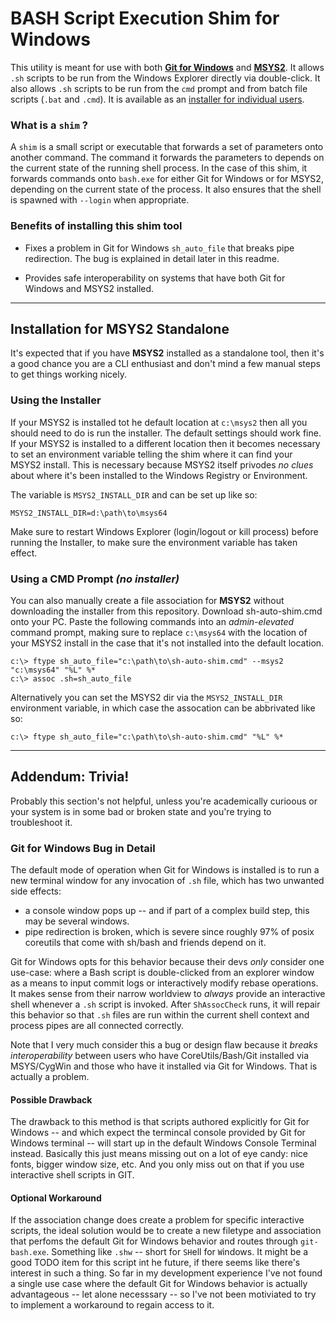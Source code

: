 # BASH Script Execution Shim for Windows

This utility is meant for use with both [**Git for Windows**](https://gitforwindows.org/) and
[**MSYS2**](https://sourceforge.net/projects/msys2/).  It allows `.sh` scripts to be run from the Windows
Explorer directly via double-click.  It also allows `.sh` scripts to be run from the `cmd` prompt and from
batch file scripts (`.bat` and `.cmd`).  It is available as an
    [installer for individual users](https://github.com/jstine35/ShAssocCheck/releases).

### What is a `shim` ?

A `shim` is a small script or executable that forwards a set of parameters onto another command.  The
command it forwards the parameters to depends on the current state of the running shell process.  In
the case of this shim, it forwards commands onto `bash.exe` for either Git for Windows or for MSYS2,
depending on the current state of the process.  It also ensures that the shell is spawned with `--login`
when appropriate.

### Benefits of installing this shim tool

 * Fixes a problem in Git for Windows `sh_auto_file` that breaks pipe redirection.  The bug is explained
   in detail later in this readme.
    
 * Provides safe interoperability on systems that have both Git for Windows and MSYS2 installed.
 
-----------------------------------------
## Installation for MSYS2 Standalone

It's expected that if you have **MSYS2** installed as a standalone tool, then it's a good chance you are
a CLI enthusiast and don't mind a few manual steps to get things working nicely.

### Using the Installer

If your MSYS2 is installed tot he default location at `c:\msys2` then all you should need to do is run
the installer.  The default settings should work fine.  If your MSYS2 is installed to a different
location then it becomes necessary to set an environment variable telling the shim where it can find
your MSYS2 install.  This is necessary because MSYS2 itself privodes _no clues_ about where it's been
installed to the Windows Registry or Environment.

The variable is `MSYS2_INSTALL_DIR` and can be set up like so:

    MSYS2_INSTALL_DIR=d:\path\to\msys64
    
Make sure to restart Windows Explorer (login/logout or kill process) before running the Installer, to make
sure the environment variable has taken effect.

### Using a CMD Prompt _(no installer)_
You can also manually create a file association for **MSYS2** without downloading the installer from this
repository.  Download sh-auto-shim.cmd onto your PC. Paste the following commands into an _admin-elevated_
command prompt, making sure to replace `c:\msys64` with the location of your MSYS2 install in the case
that it's not installed into the default location.

    c:\> ftype sh_auto_file="c:\path\to\sh-auto-shim.cmd" --msys2 "c:\msys64" "%L" %*
    c:\> assoc .sh=sh_auto_file

Alternatively you can set the MSYS2 dir via the `MSYS2_INSTALL_DIR` environment variable, in which case
the assocation can be abbrivated like so:

    c:\> ftype sh_auto_file="c:\path\to\sh-auto-shim.cmd" "%L" %*

-----------------------------------------
## Addendum: Trivia!
Probably this section's not helpful, unless you're academically curioous or your system is in some
bad or broken state and you're trying to troubleshoot it.

### Git for Windows Bug in Detail
The default mode of operation when Git for Windows is installed is to run a new terminal window for
any invocation of `.sh` file, which has two unwanted side effects:

 * a console window pops up -- and if part of a complex build step, this may be several windows.
 * pipe redirection is broken, which is severe since roughly 97% of posix coreutils that come with
   sh/bash and friends depend on it.

Git for Windows opts for this behavior because their devs _only_ consider one use-case: where a
Bash script is double-clicked from an explorer window as a means to input commit logs or interactively
modify rebase operations.  It makes sense from their narrow worldview to _always_ provide an interactive
shell whenever a `.sh` script is invoked.  After `ShAssocCheck` runs, it will repair this behavior so
that `.sh` files are run within the current shell context and process pipes are all connected correctly.

Note that I very much consider this a bug or design flaw because it _breaks interoperability_ between
users who have CoreUtils/Bash/Git installed via MSYS/CygWin and those who have it installed via Git for
Windows.  That is actually a problem.

#### Possible Drawback
The drawback to this method is that scripts authored explicitly for Git for Windows -- and which expect
the termincal console provided by Git for Windows terminal -- will start up in the default Windows Console
Terminal instead.  Basically this just means missing out on a lot of eye candy: nice fonts, bigger window
size, etc.  And you only miss out on that if you use interactive shell scripts in GIT.

#### Optional Workaround
If the association change does create a problem for specific interactive scripts, the ideal solution would 
be to create a new filetype and association that perfoms the default Git for Windows behavior and routes
through `git-bash.exe`.  Something like `.shw` -- short for `SH`ell for `W`indows.  It might be a good TODO
item for this script int he future, if there seems like there's interest in such a thing.  So far in my
development experience I've not found a single use case where the default Git for Windows behavior is actually
advantageous -- let alone necesssary -- so I've not been motiviated to try to implement a workaround to regain
access to it.

